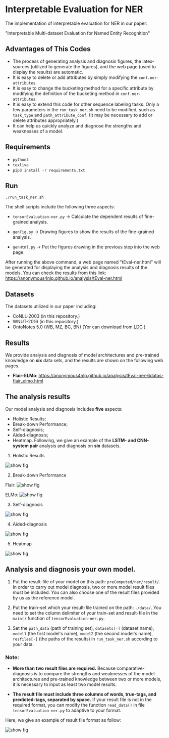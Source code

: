 # Interpretable Evaluation for NER
The implementation of interpretable evaluation for NER in our paper:

"Interpretable Multi-dataset Evaluation for Named Entity Recognition"

## Advantages of This Codes
* The process of generating analysis and diagnosis figures, the latex-sources (utilized to generate the figures), and the web page (used to display the results) are automatic.
* It is easy to delete or add attributes by simply modifying the `conf.ner-attributes`.
* It is easy to change the bucketing method for a specific attribute by modifying the definition of the bucketing method in  `conf.ner-attributes`.
* It is easy to extend this code for other sequence labeling tasks. Only a few parameters in the `run_task_ner.sh` need to be modified, such as `task_type` and  `path_attribute_conf`. (It may be necessary to add or delete attributes appropriately.)
* It can help us quickly analyze and diagnose the strengths and weaknesses of a model.




## Requirements

-  `python3`
-  `texlive`
- `pip3 install -r requirements.txt`

 
## Run

`./run_task_ner.sh`

The shell scripts include the following three aspects:

- `tensorEvaluation-ner.py` -> Calculate the dependent results of fine-grained analysis.

- `genFig.py` -> Drawing figures to show the results of the fine-grained analysis.

- `genHtml.py` -> Put the figures drawing in the previous step into the web page.

After running the above command, a web page named "tEval-ner.html" will be generated for displaying the analysis and diagnosis results of the models. You can check the results from this link: https://anonymous4nlp.github.io/analysis/tEval-ner.html

## Datasets

The datasets utilized in our paper including:

- CoNLL-2003 (in this repository.)
- WNUT-2016 (in this repository.)
- OntoNotes 5.0 (WB, MZ, BC, BN) (Yor can download from [LDC](https://catalog.ldc.upenn.edu/LDC2013T19) )

## Results
We provide analysis and diagnosis of model architectures and pre-trained knowledge on **six** data sets, and the results are shown on the following web pages.

- **Flair-ELMo**: https://anonymous4nlp.github.io/analysis/tEval-ner-6datas-flair_elmo.html


## The analysis results

Our model analysis and diagnosis includes **five** aspects: 
- Holistic Results; 
- Break-down Performance; 
- Self-diagnosis; 
- Aided-diagnosis; 
- Heatmap. 
Following, we give an example of the **LSTM- and CNN-system pair** analysis and diagnosis on **six** datasets.

1) Holistic Results

![show fig](https://github.com/anonymous4nlp/anonymous4nlp.github.io/raw/master/img/1holistic-result.png)

2) Break-down Performance

Flair: ![show fig](https://github.com/anonymous4nlp/anonymous4nlp.github.io/raw/master/img/2breakdown-flair.png)

ELMo: ![show fig](https://github.com/anonymous4nlp/anonymous4nlp.github.io/raw/master/img/2breakdown-elmo.png)


3) Self-diagnosis

![show fig](https://github.com/anonymous4nlp/anonymous4nlp.github.io/raw/master/img/3selfdiag-flairelmo.png)

4) Aided-diagnosis

![show fig](https://github.com/anonymous4nlp/anonymous4nlp.github.io/raw/master/img/4compdiag-flairelmo.png)

5) Heatmap

![show fig](https://github.com/anonymous4nlp/anonymous4nlp.github.io/raw/master/img/5heatmap.png)


## Analysis and diagnosis your own model.

1) Put the result-file of your model on this path: `preComputed/ner/result/`. In order to carry out model diagnosis, two or more model result files must be included. You can also choose one of the result files provided by us as the reference model.

2) Put the train-set which your result-file trained on the path: `./data/`. You need to set the column delimiter of your train-set and result-file in the `main()` function of `tensorEvaluation-ner.py`.

3) Set the `path_data` (path of training set), `datasets[-]` (dataset name), `model1` (the first model's name), `model2` (the second model's name), `resfiles[-]` (the paths of the results) in `run_task_ner.sh` according to your data.

### Note: 
- **More than two result files are required.**  Because comparative-diagnosis is to compare the strengths and weaknesses of the model architectures and pre-trained knowledge between two or more models, it is necessary to input as least two model results. 

- **The result file must include three columns of words, true-tags, and predicted-tags, separated by space.** If your result file is not in the required format, you can modify the function `read_data()` in file `tensorEvaluation-ner.py` to adaptive to your format. 

Here, we give an example of result file format as follow:

![show fig](https://github.com/anonymous4nlp/anonymous4nlp.github.io/blob/master/img/data-format.png)




